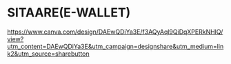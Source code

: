 # SITAARE(E-WALLET)
https://www.canva.com/design/DAEwQDiYa3E/f3AQyAql9QiDqXPERkNHlQ/view?utm_content=DAEwQDiYa3E&utm_campaign=designshare&utm_medium=link2&utm_source=sharebutton
